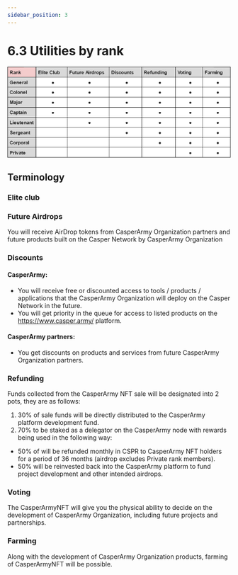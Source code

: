 ```yaml
---
sidebar_position: 3
---
```


# 6.3 Utilities by rank

![alt-text](../pic/casperarmy_nft_utilities_by_rank.jpg)

## Terminology

### Elite club

### Future Airdrops
You will receive AirDrop tokens from CasperArmy Organization partners and future products built on the Casper Network by CasperArmy Organization

### Discounts

#### CasperArmy:
- You will receive free or discounted access to tools / products / applications that the CasperArmy Organization will deploy on the Casper Network in the future.
- You will get priority in the queue for access to listed products on the https://www.casper.army/ platform.

#### CasperArmy partners:
- You get discounts on products and services from future CasperArmy Organization partners.

### Refunding
Funds collected from the CasperArmy NFT sale will be designated into 2 pots, they are as follows:
1. 30% of sale funds will be directly distributed to the CasperArmy platform development fund.
2. 70% to be staked as a delegator on the CasperArmy node with rewards being used in the following way:
- 50% of will be refunded monthly in CSPR to CasperArmy NFT holders for a period of 36 months (airdrop excludes Private rank members).
- 50% will be reinvested back into the CasperArmy platform to fund
project development and other intended airdrops.

### Voting
The CasperArmyNFT will give you the physical ability to decide on the development of CasperArmy Organization, including future projects and partnerships.


### Farming
Along with the development of CasperArmy Organization products, farming of CasperArmyNFT will be possible.
